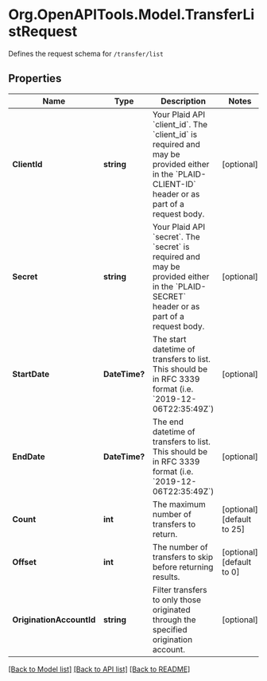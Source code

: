 # Org.OpenAPITools.Model.TransferListRequest
Defines the request schema for `/transfer/list`

## Properties

Name | Type | Description | Notes
------------ | ------------- | ------------- | -------------
**ClientId** | **string** | Your Plaid API &#x60;client_id&#x60;. The &#x60;client_id&#x60; is required and may be provided either in the &#x60;PLAID-CLIENT-ID&#x60; header or as part of a request body. | [optional] 
**Secret** | **string** | Your Plaid API &#x60;secret&#x60;. The &#x60;secret&#x60; is required and may be provided either in the &#x60;PLAID-SECRET&#x60; header or as part of a request body. | [optional] 
**StartDate** | **DateTime?** | The start datetime of transfers to list. This should be in RFC 3339 format (i.e. &#x60;2019-12-06T22:35:49Z&#x60;) | [optional] 
**EndDate** | **DateTime?** | The end datetime of transfers to list. This should be in RFC 3339 format (i.e. &#x60;2019-12-06T22:35:49Z&#x60;) | [optional] 
**Count** | **int** | The maximum number of transfers to return. | [optional] [default to 25]
**Offset** | **int** | The number of transfers to skip before returning results. | [optional] [default to 0]
**OriginationAccountId** | **string** | Filter transfers to only those originated through the specified origination account. | [optional] 

[[Back to Model list]](../README.md#documentation-for-models) [[Back to API list]](../README.md#documentation-for-api-endpoints) [[Back to README]](../README.md)

